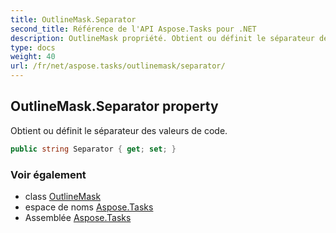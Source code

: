 ```yaml
---
title: OutlineMask.Separator
second_title: Référence de l'API Aspose.Tasks pour .NET
description: OutlineMask propriété. Obtient ou définit le séparateur des valeurs de code.
type: docs
weight: 40
url: /fr/net/aspose.tasks/outlinemask/separator/
---
```

## OutlineMask.Separator property

Obtient ou définit le séparateur des valeurs de code.

```csharp
public string Separator { get; set; }
```

### Voir également

* class [OutlineMask](../)
* espace de noms [Aspose.Tasks](../../outlinemask/)
* Assemblée [Aspose.Tasks](../../../)


